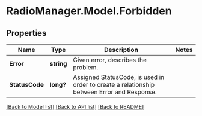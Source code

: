 # RadioManager.Model.Forbidden
## Properties

Name | Type | Description | Notes
------------ | ------------- | ------------- | -------------
**Error** | **string** | Given error, describes the problem. | 
**StatusCode** | **long?** | Assigned StatusCode, is used in order to create a relationship between Error and Response. | 

[[Back to Model list]](../README.md#documentation-for-models) [[Back to API list]](../README.md#documentation-for-api-endpoints) [[Back to README]](../README.md)

